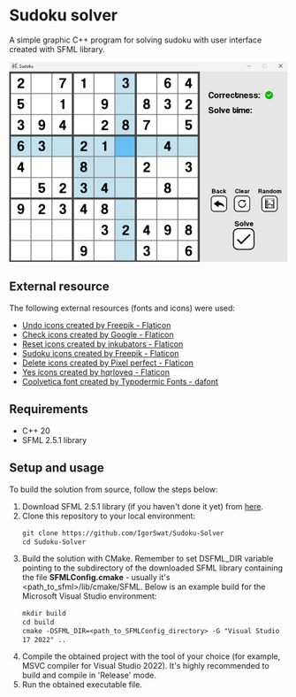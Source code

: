 # Sudoku solver

A simple graphic C++ program for solving sudoku with user interface created with SFML library.

<img src="md/img1.png" alt="Opis" width="600"/>

## External resource
The following external resources (fonts and icons) were used:
+ <a href="https://www.flaticon.com/free-icons/undo" title="undo icons">Undo icons created by Freepik - Flaticon</a>
+ <a href="https://www.flaticon.com/free-icons/check" title="check icons">Check icons created by Google - Flaticon</a>
+ <a href="https://www.flaticon.com/free-icons/reset" title="reset icons">Reset icons created by inkubators - Flaticon</a>
+ <a href="https://www.flaticon.com/free-icons/sudoku" title="sudoku icons">Sudoku icons created by Freepik - Flaticon</a>
+ <a href="https://www.flaticon.com/free-icons/delete" title="delete icons">Delete icons created by Pixel perfect - Flaticon</a>
+ <a href="https://www.flaticon.com/free-icons/yes" title="yes icons">Yes icons created by hqrloveq - Flaticon</a>
+ <a href="https://www.dafont.com/coolvetica.font" title="coolvetica font">Coolvetica font created by Typodermic Fonts - dafont</a>

## Requirements
+ C++ 20
+ SFML 2.5.1 library

## Setup and usage
To build the solution from source, follow the steps below:
1. Download SFML 2.5.1 library (if you haven't done it yet) from <a href="https://www.sfml-dev.org/download/sfml/2.5.1/">here</a>.
2. Clone this repository to your local environment:
    ```
    git clone https://github.com/IgorSwat/Sudoku-Solver
    cd Sudoku-Solver
    ```
3. Build the solution with CMake. Remember to set DSFML_DIR variable pointing to the subdirectory of the downloaded SFML library 
containing the file **SFMLConfig.cmake** - usually it's <path_to_sfml>/lib/cmake/SFML.
Below is an example build for the Microsoft Visual Studio environment:
    ```
    mkdir build
    cd build
    cmake -DSFML_DIR=<path_to_SFMLConfig_directory> -G "Visual Studio 17 2022" ..
    ```
4. Compile the obtained project with the tool of your choice (for example, MSVC compiler for Visual Studio 2022).
It's highly recommended to build and compile in 'Release' mode.
5. Run the obtained executable file.
